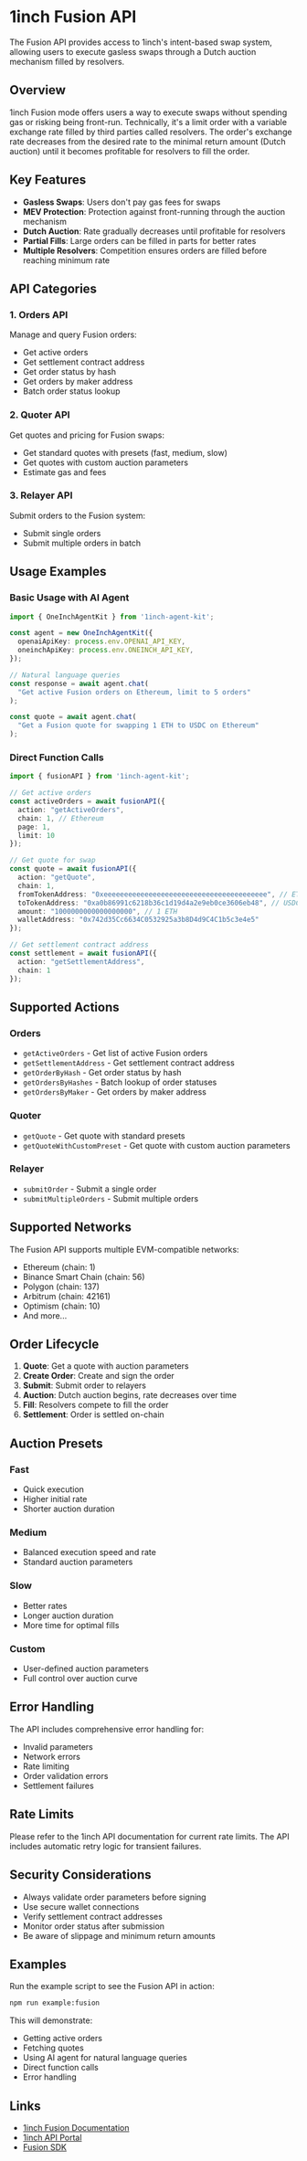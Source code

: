 # 1inch Fusion API

The Fusion API provides access to 1inch's intent-based swap system, allowing users to execute gasless swaps through a Dutch auction mechanism filled by resolvers.

## Overview

1inch Fusion mode offers users a way to execute swaps without spending gas or risking being front-run. Technically, it's a limit order with a variable exchange rate filled by third parties called resolvers. The order's exchange rate decreases from the desired rate to the minimal return amount (Dutch auction) until it becomes profitable for resolvers to fill the order.

## Key Features

- **Gasless Swaps**: Users don't pay gas fees for swaps
- **MEV Protection**: Protection against front-running through the auction mechanism
- **Dutch Auction**: Rate gradually decreases until profitable for resolvers
- **Partial Fills**: Large orders can be filled in parts for better rates
- **Multiple Resolvers**: Competition ensures orders are filled before reaching minimum rate

## API Categories

### 1. Orders API
Manage and query Fusion orders:
- Get active orders
- Get settlement contract address
- Get order status by hash
- Get orders by maker address
- Batch order status lookup

### 2. Quoter API
Get quotes and pricing for Fusion swaps:
- Get standard quotes with presets (fast, medium, slow)
- Get quotes with custom auction parameters
- Estimate gas and fees

### 3. Relayer API
Submit orders to the Fusion system:
- Submit single orders
- Submit multiple orders in batch

## Usage Examples

### Basic Usage with AI Agent

```typescript
import { OneInchAgentKit } from '1inch-agent-kit';

const agent = new OneInchAgentKit({
  openaiApiKey: process.env.OPENAI_API_KEY,
  oneinchApiKey: process.env.ONEINCH_API_KEY,
});

// Natural language queries
const response = await agent.chat(
  "Get active Fusion orders on Ethereum, limit to 5 orders"
);

const quote = await agent.chat(
  "Get a Fusion quote for swapping 1 ETH to USDC on Ethereum"
);
```

### Direct Function Calls

```typescript
import { fusionAPI } from '1inch-agent-kit';

// Get active orders
const activeOrders = await fusionAPI({
  action: "getActiveOrders",
  chain: 1, // Ethereum
  page: 1,
  limit: 10
});

// Get quote for swap
const quote = await fusionAPI({
  action: "getQuote",
  chain: 1,
  fromTokenAddress: "0xeeeeeeeeeeeeeeeeeeeeeeeeeeeeeeeeeeeeeeee", // ETH
  toTokenAddress: "0xa0b86991c6218b36c1d19d4a2e9eb0ce3606eb48", // USDC
  amount: "1000000000000000000", // 1 ETH
  walletAddress: "0x742d35Cc6634C0532925a3b8D4d9C4C1b5c3e4e5"
});

// Get settlement contract address
const settlement = await fusionAPI({
  action: "getSettlementAddress",
  chain: 1
});
```

## Supported Actions

### Orders
- `getActiveOrders` - Get list of active Fusion orders
- `getSettlementAddress` - Get settlement contract address
- `getOrderByHash` - Get order status by hash
- `getOrdersByHashes` - Batch lookup of order statuses
- `getOrdersByMaker` - Get orders by maker address

### Quoter
- `getQuote` - Get quote with standard presets
- `getQuoteWithCustomPreset` - Get quote with custom auction parameters

### Relayer
- `submitOrder` - Submit a single order
- `submitMultipleOrders` - Submit multiple orders

## Supported Networks

The Fusion API supports multiple EVM-compatible networks:
- Ethereum (chain: 1)
- Binance Smart Chain (chain: 56)
- Polygon (chain: 137)
- Arbitrum (chain: 42161)
- Optimism (chain: 10)
- And more...

## Order Lifecycle

1. **Quote**: Get a quote with auction parameters
2. **Create Order**: Create and sign the order
3. **Submit**: Submit order to relayers
4. **Auction**: Dutch auction begins, rate decreases over time
5. **Fill**: Resolvers compete to fill the order
6. **Settlement**: Order is settled on-chain

## Auction Presets

### Fast
- Quick execution
- Higher initial rate
- Shorter auction duration

### Medium
- Balanced execution speed and rate
- Standard auction parameters

### Slow
- Better rates
- Longer auction duration
- More time for optimal fills

### Custom
- User-defined auction parameters
- Full control over auction curve

## Error Handling

The API includes comprehensive error handling for:
- Invalid parameters
- Network errors
- Rate limiting
- Order validation errors
- Settlement failures

## Rate Limits

Please refer to the 1inch API documentation for current rate limits. The API includes automatic retry logic for transient failures.

## Security Considerations

- Always validate order parameters before signing
- Use secure wallet connections
- Verify settlement contract addresses
- Monitor order status after submission
- Be aware of slippage and minimum return amounts

## Examples

Run the example script to see the Fusion API in action:

```bash
npm run example:fusion
```

This will demonstrate:
- Getting active orders
- Fetching quotes
- Using AI agent for natural language queries
- Direct function calls
- Error handling

## Links

- [1inch Fusion Documentation](https://docs.1inch.io/docs/fusion-swap/introduction)
- [1inch API Portal](https://portal.1inch.dev/)
- [Fusion SDK](https://docs.1inch.io/docs/fusion-swap/fusion-sdk/sdk-overview)